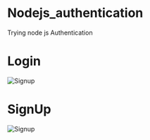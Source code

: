 # Nodejs_authentication
Trying node js Authentication

# Login
![Signup](https://user-images.githubusercontent.com/40728119/90008280-cdebd000-dcbb-11ea-8797-305537628ea5.JPG)

# SignUp
![Signup](https://user-images.githubusercontent.com/40728119/90008280-cdebd000-dcbb-11ea-8797-305537628ea5.JPG)
